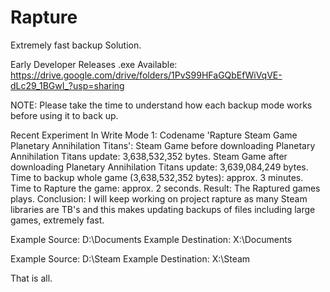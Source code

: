 # Rapture
Extremely fast backup Solution.

Early Developer Releases .exe Available:
https://drive.google.com/drive/folders/1PvS99HFaGQbEfWiVqVE-dLc29_1BGwI_?usp=sharing

NOTE:
Please take the time to understand how each backup mode works before using it to back up.

Recent Experiment In Write Mode 1: Codename 'Rapture Steam Game Planetary Annihilation Titans':
Steam Game before downloading Planetary Annihilation Titans update: 3,638,532,352 bytes.
Steam Game after downloading Planetary Annihilation Titans update:  3,639,084,249 bytes.
Time to backup whole game (3,638,532,352 bytes): approx. 3 minutes.
Time to Rapture the game: approx. 2 seconds.
Result: The Raptured games plays.
Conclusion: I will keep working on project rapture as many Steam libraries are TB's and this makes updating backups of files including large games, extremely fast.

Example Source: D:\Documents
Example Destination: X:\Documents

Example Source: D:\Steam
Example Destination: X:\Steam

That is all.
